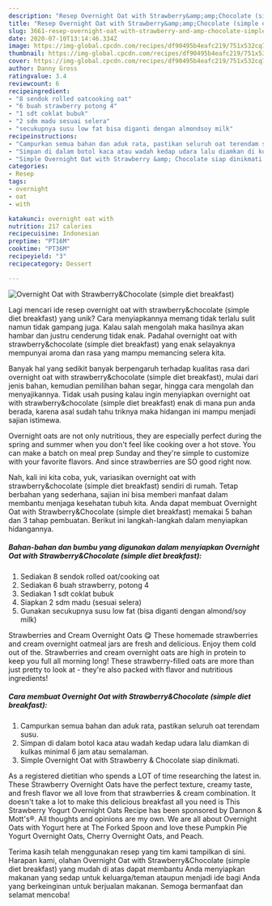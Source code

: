 ```yaml
---
description: "Resep Overnight Oat with Strawberry&amp;amp;Chocolate (simple diet breakfast) Anti Gagal"
title: "Resep Overnight Oat with Strawberry&amp;amp;Chocolate (simple diet breakfast) Anti Gagal"
slug: 3661-resep-overnight-oat-with-strawberry-and-amp-chocolate-simple-diet-breakfast-anti-gagal
date: 2020-07-10T13:14:46.334Z
image: https://img-global.cpcdn.com/recipes/df90495b4eafc219/751x532cq70/overnight-oat-with-strawberrychocolate-simple-diet-breakfast-foto-resep-utama.jpg
thumbnail: https://img-global.cpcdn.com/recipes/df90495b4eafc219/751x532cq70/overnight-oat-with-strawberrychocolate-simple-diet-breakfast-foto-resep-utama.jpg
cover: https://img-global.cpcdn.com/recipes/df90495b4eafc219/751x532cq70/overnight-oat-with-strawberrychocolate-simple-diet-breakfast-foto-resep-utama.jpg
author: Danny Gross
ratingvalue: 3.4
reviewcount: 6
recipeingredient:
- "8 sendok rolled oatcooking oat"
- "6 buah strawberry potong 4"
- "1 sdt coklat bubuk"
- "2 sdm madu sesuai selera"
- "secukupnya susu low fat bisa diganti dengan almondsoy milk"
recipeinstructions:
- "Campurkan semua bahan dan aduk rata, pastikan seluruh oat terendam susu."
- "Simpan di dalam botol kaca atau wadah kedap udara lalu diamkan di kulkas minimal 6 jam atau semalaman."
- "Simple Overnight Oat with Strawberry &amp; Chocolate siap dinikmati."
categories:
- Resep
tags:
- overnight
- oat
- with

katakunci: overnight oat with 
nutrition: 217 calories
recipecuisine: Indonesian
preptime: "PT16M"
cooktime: "PT36M"
recipeyield: "3"
recipecategory: Dessert

---
```



![Overnight Oat with Strawberry&amp;Chocolate (simple diet breakfast)](https://img-global.cpcdn.com/recipes/df90495b4eafc219/751x532cq70/overnight-oat-with-strawberrychocolate-simple-diet-breakfast-foto-resep-utama.jpg)

Lagi mencari ide resep overnight oat with strawberry&amp;chocolate (simple diet breakfast) yang unik? Cara menyiapkannya memang tidak terlalu sulit namun tidak gampang juga. Kalau salah mengolah maka hasilnya akan hambar dan justru cenderung tidak enak. Padahal overnight oat with strawberry&amp;chocolate (simple diet breakfast) yang enak selayaknya mempunyai aroma dan rasa yang mampu memancing selera kita.

Banyak hal yang sedikit banyak berpengaruh terhadap kualitas rasa dari overnight oat with strawberry&amp;chocolate (simple diet breakfast), mulai dari jenis bahan, kemudian pemilihan bahan segar, hingga cara mengolah dan menyajikannya. Tidak usah pusing kalau ingin menyiapkan overnight oat with strawberry&amp;chocolate (simple diet breakfast) enak di mana pun anda berada, karena asal sudah tahu triknya maka hidangan ini mampu menjadi sajian istimewa.

Overnight oats are not only nutritious, they are especially perfect during the spring and summer when you don&#39;t feel like cooking over a hot stove. You can make a batch on meal prep Sunday and they&#39;re simple to customize with your favorite flavors. And since strawberries are SO good right now.


Nah, kali ini kita coba, yuk, variasikan overnight oat with strawberry&amp;chocolate (simple diet breakfast) sendiri di rumah. Tetap berbahan yang sederhana, sajian ini bisa memberi manfaat dalam membantu menjaga kesehatan tubuh kita. Anda dapat membuat Overnight Oat with Strawberry&amp;Chocolate (simple diet breakfast) memakai 5 bahan dan 3 tahap pembuatan. Berikut ini langkah-langkah dalam menyiapkan hidangannya.

<!--inarticleads1-->

##### Bahan-bahan dan bumbu yang digunakan dalam menyiapkan Overnight Oat with Strawberry&amp;Chocolate (simple diet breakfast):

1. Sediakan 8 sendok rolled oat/cooking oat
1. Sediakan 6 buah strawberry, potong 4
1. Sediakan 1 sdt coklat bubuk
1. Siapkan 2 sdm madu (sesuai selera)
1. Gunakan secukupnya susu low fat (bisa diganti dengan almond/soy milk)


Strawberries and Cream Overnight Oats 😋 These homemade strawberries and cream overnight oatmeal jars are fresh and delicious. Enjoy them cold out of the. Strawberries and cream overnight oats are high in protein to keep you full all morning long! These strawberry-filled oats are more than just pretty to look at - they&#39;re also packed with flavor and nutritious ingredients! 

<!--inarticleads2-->

##### Cara membuat Overnight Oat with Strawberry&amp;Chocolate (simple diet breakfast):

1. Campurkan semua bahan dan aduk rata, pastikan seluruh oat terendam susu.
1. Simpan di dalam botol kaca atau wadah kedap udara lalu diamkan di kulkas minimal 6 jam atau semalaman.
1. Simple Overnight Oat with Strawberry &amp; Chocolate siap dinikmati.


As a registered dietitian who spends a LOT of time researching the latest in. These Strawberry Overnight Oats have the perfect texture, creamy taste, and fresh flavor we all love from that strawberries &amp; cream combination. It doesn&#39;t take a lot to make this delicious breakfast all you need is This Strawberry Yogurt Overnight Oats Recipe has been sponsored by Dannon &amp; Mott&#39;s®. All thoughts and opinions are my own. We are all about Overnight Oats with Yogurt here at The Forked Spoon and love these Pumpkin Pie Yogurt Overnight Oats, Cherry Overnight Oats, and Peach. 

Terima kasih telah menggunakan resep yang tim kami tampilkan di sini. Harapan kami, olahan Overnight Oat with Strawberry&amp;Chocolate (simple diet breakfast) yang mudah di atas dapat membantu Anda menyiapkan makanan yang sedap untuk keluarga/teman ataupun menjadi ide bagi Anda yang berkeinginan untuk berjualan makanan. Semoga bermanfaat dan selamat mencoba!
